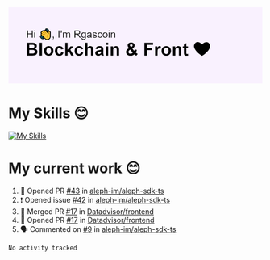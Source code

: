 <!--
**Rgascoin/Rgascoin** is a ✨ _special_ ✨ repository because its `README.md` (this file) appears on your GitHub profile.
-->

![image info](./header.png)


# My Skills 😊

[![My Skills](https://skillicons.dev/icons?i=solidity,nextjs,tailwind,react,nodejs,ts,docker,jest,py,postgres,git,bash,cpp)](https://skillicons.dev)


# My current work 😊

<!--START_SECTION:activity-->
1. 💪 Opened PR [#43](https://github.com/aleph-im/aleph-sdk-ts/pull/43) in [aleph-im/aleph-sdk-ts](https://github.com/aleph-im/aleph-sdk-ts)
2. ❗️ Opened issue [#42](https://github.com/aleph-im/aleph-sdk-ts/issues/42) in [aleph-im/aleph-sdk-ts](https://github.com/aleph-im/aleph-sdk-ts)
3. 🎉 Merged PR [#17](https://github.com/Datadvisor/frontend/pull/17) in [Datadvisor/frontend](https://github.com/Datadvisor/frontend)
4. 💪 Opened PR [#17](https://github.com/Datadvisor/frontend/pull/17) in [Datadvisor/frontend](https://github.com/Datadvisor/frontend)
5. 🗣 Commented on [#9](https://github.com/aleph-im/aleph-sdk-ts/issues/9) in [aleph-im/aleph-sdk-ts](https://github.com/aleph-im/aleph-sdk-ts)
<!--END_SECTION:activity-->

<!--START_SECTION:waka-->

```text
No activity tracked
```

<!--END_SECTION:waka-->


